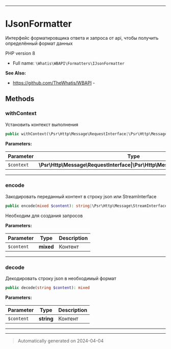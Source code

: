 ***

# IJsonFormatter

Интерфейс форматировщика ответа и запроса
от api, чтобы получить определённый
формат данных

PHP version 8

* Full name: `\Whatis\WBAPI\Formatters\IJsonFormatter`

**See Also:**

* https://github.com/TheWhatis/WBAPI - 



## Methods


### withContext

Установить контекст выполнения

```php
public withContext(\Psr\Http\Message\RequestInterface|\Psr\Http\Message\ResponseInterface $context): static
```








**Parameters:**

| Parameter | Type | Description |
|-----------|------|-------------|
| `$context` | **\Psr\Http\Message\RequestInterface&#124;\Psr\Http\Message\ResponseInterface** | Контекст |





***

### encode

Закодировать переданный контент
в строку json или StreamInterface

```php
public encode(mixed $content): string|\Psr\Http\Message\StreamInterface
```

Необходим для создания запросов






**Parameters:**

| Parameter | Type | Description |
|-----------|------|-------------|
| `$content` | **mixed** | Контент |





***

### decode

Декодировать строку json в
необходимый формат

```php
public decode(string $content): mixed
```








**Parameters:**

| Parameter | Type | Description |
|-----------|------|-------------|
| `$content` | **string** | Контент |





***


***
> Automatically generated on 2024-04-04
